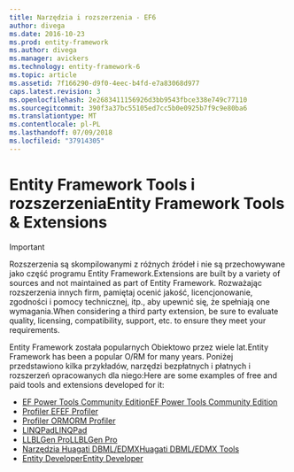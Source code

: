 ```yaml
---
title: Narzędzia i rozszerzenia - EF6
author: divega
ms.date: 2016-10-23
ms.prod: entity-framework
ms.author: divega
ms.manager: avickers
ms.technology: entity-framework-6
ms.topic: article
ms.assetid: 7f166290-d9f0-4eec-b4fd-e7a83068d977
caps.latest.revision: 3
ms.openlocfilehash: 2e2683411156926d3bb9543fbce338e749c77110
ms.sourcegitcommit: 390f3a37bc55105ed7cc5b0e0925b7f9c9e80ba6
ms.translationtype: MT
ms.contentlocale: pl-PL
ms.lasthandoff: 07/09/2018
ms.locfileid: "37914305"
---
```

# <a name="entity-framework-tools--extensions"></a><span data-ttu-id="c078f-102">Entity Framework Tools i rozszerzenia</span><span class="sxs-lookup"><span data-stu-id="c078f-102">Entity Framework Tools & Extensions</span></span>
> [!IMPORTANT]  
> <span data-ttu-id="c078f-103">Rozszerzenia są skompilowanymi z różnych źródeł i nie są przechowywane jako część programu Entity Framework.</span><span class="sxs-lookup"><span data-stu-id="c078f-103">Extensions are built by a variety of sources and not maintained as part of Entity Framework.</span></span> <span data-ttu-id="c078f-104">Rozważając rozszerzenia innych firm, pamiętaj ocenić jakość, licencjonowanie, zgodności i pomocy technicznej, itp., aby upewnić się, że spełniają one wymagania.</span><span class="sxs-lookup"><span data-stu-id="c078f-104">When considering a third party extension, be sure to evaluate quality, licensing, compatibility, support, etc. to ensure they meet your requirements.</span></span>

<span data-ttu-id="c078f-105">Entity Framework została popularnych Obiektowo przez wiele lat.</span><span class="sxs-lookup"><span data-stu-id="c078f-105">Entity Framework has been a popular O/RM for many years.</span></span> <span data-ttu-id="c078f-106">Poniżej przedstawiono kilka przykładów, narzędzi bezpłatnych i płatnych i rozszerzeń opracowanych dla niego:</span><span class="sxs-lookup"><span data-stu-id="c078f-106">Here are some examples of free and paid tools and extensions developed for it:</span></span>    

- [<span data-ttu-id="c078f-107">EF Power Tools Community Edition</span><span class="sxs-lookup"><span data-stu-id="c078f-107">EF Power Tools Community Edition</span></span>](https://marketplace.visualstudio.com/items?itemName=ErikEJ.EntityFramework6PowerToolsCommunityEdition)
- [<span data-ttu-id="c078f-108">Profiler EF</span><span class="sxs-lookup"><span data-stu-id="c078f-108">EF Profiler</span></span>](https://efprof.com)  
- [<span data-ttu-id="c078f-109">Profiler ORM</span><span class="sxs-lookup"><span data-stu-id="c078f-109">ORM Profiler</span></span>](https://www.ormprofiler.com)  
- [<span data-ttu-id="c078f-110">LINQPad</span><span class="sxs-lookup"><span data-stu-id="c078f-110">LINQPad</span></span>](https://www.linqpad.net)  
- [<span data-ttu-id="c078f-111">LLBLGen Pro</span><span class="sxs-lookup"><span data-stu-id="c078f-111">LLBLGen Pro</span></span>](https://www.llblgen.com)  
- [<span data-ttu-id="c078f-112">Narzędzia Huagati DBML/EDMX</span><span class="sxs-lookup"><span data-stu-id="c078f-112">Huagati DBML/EDMX Tools</span></span>](https://www.huagati.com/dbmltools)  
- [<span data-ttu-id="c078f-113">Entity Developer</span><span class="sxs-lookup"><span data-stu-id="c078f-113">Entity Developer</span></span>](https://www.devart.com/entitydeveloper)  
